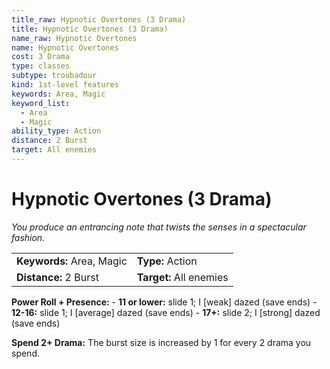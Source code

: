 ```yaml
---
title_raw: Hypnotic Overtones (3 Drama)
title: Hypnotic Overtones (3 Drama)
name_raw: Hypnotic Overtones
name: Hypnotic Overtones
cost: 3 Drama
type: classes
subtype: troubadour
kind: 1st-level features
keywords: Area, Magic
keyword_list:
  - Area
  - Magic
ability_type: Action
distance: 2 Burst
target: All enemies
---
```


# Hypnotic Overtones (3 Drama)

*You produce an entrancing note that twists the senses in a spectacular fashion.*

|                           |                         |
| :------------------------ | :---------------------- |
| **Keywords:** Area, Magic | **Type:** Action        |
| **Distance:** 2 Burst     | **Target:** All enemies |

**Power Roll + Presence:** - **11 or lower:** slide 1; I \[weak\] dazed (save ends) - **12-16:** slide 1; I \[average\] dazed (save ends) - **17+:** slide 2; I \[strong\] dazed (save ends)

**Spend 2+ Drama:** The burst size is increased by 1 for every 2 drama you spend.
